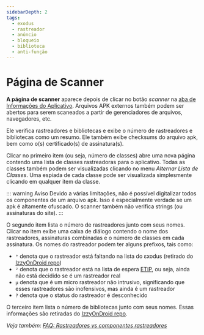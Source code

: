 ```yaml
---
sidebarDepth: 2
tags:
  - exodus
  - rastreador
  - anúncio
  - bloqueio
  - biblioteca
  - anti-função
---
```


# Página de Scanner
**A página de scanner** aparece depois de clicar no botão _scanner_ na [aba de Informações do Aplicativo][app_info]. Arquivos APK externos também podem ser abertos para serem scaneados a partir de gerenciadores de arquivos, navegadores, etc.

Ele verifica rastreadores e bibliotecas e exibe o número de rastreadores e bibliotecas como um resumo. Ele também exibe checksums do arquivo apk, bem como o(s) certificado(s) de assinatura(s).

Clicar no primeiro item (ou seja, número de classes) abre uma nova página contendo uma lista de classes rastreadoras para o aplicativo. Todas as classes também podem ser visualizadas clicando no menu _Alternar Lista de Classes_. Uma espiada de cada classe pode ser visualizada simplesmente clicando em qualquer item da classe.

::: warning Aviso
Devido a várias limitações, não é possível digitalizar todos os componentes de um arquivo apk. Isso é especialmente verdade se um apk é altamente ofuscado. O scanner também não verifica strings (ou assinaturas do site).
:::

O segundo item lista o número de rastreadores junto com seus nomes. Clicar no item exibe uma caixa de diálogo contendo o nome dos rastreadores, assinaturas combinadas e o número de classes em cada assinatura. Os nomes do rastreador podem ter alguns prefixos, tais como:
- `°` denota que o rastreador está faltando na lista do εxodus (retirado do [IzzyOnDroid repo][izzy])
- `²` denota que o rastreador está na lista de espera [ETIP][etip], ou seja, ainda não está decidido se é um rastreador real
- `µ` denota que é um micro rastreador não intrusivo, significando que esses rastreadores são inofensivos, mas ainda é um rastreador
- `?` denota que o status do rastreador é desconhecido

O terceiro item lista o número de bibliotecas junto com seus nomes. Essas informações são retiradas do [IzzyOnDroid repo][izzy].

_Veja também: [FAQ: Rastreadores vs componentes rastreadores][t_vs_tc]_

[app_info]: ./app-details-page.md#aba-de-informacoes-do-aplicativo
[etip]: https://etip.exodus-privacy.eu.org
[t_vs_tc]: ../faq/app-components.md#classes-de-rastreador-versus-componentes-rastreadores
[izzy]: https://gitlab.com/IzzyOnDroid/repo
